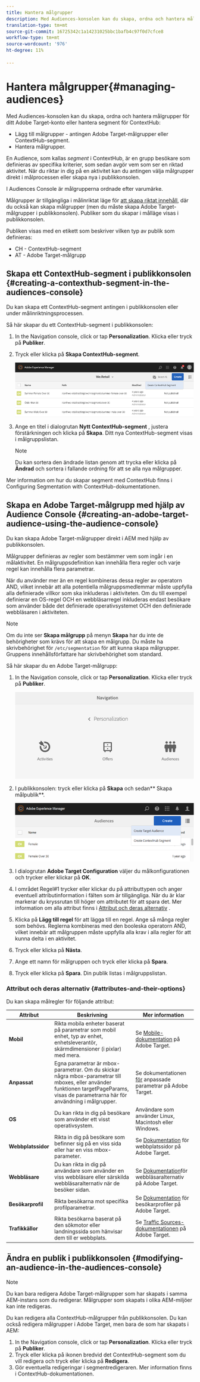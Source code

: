 ```yaml
---
title: Hantera målgrupper
description: Med Audiences-konsolen kan du skapa, ordna och hantera målgrupper för ditt Adobe Target-konto eller hantera segment för ContextHub
translation-type: tm+mt
source-git-commit: 16725342c1a14231025bbc1bafb4c97f0d7cfce8
workflow-type: tm+mt
source-wordcount: '976'
ht-degree: 11%

---
```



# Hantera målgrupper{#managing-audiences}

Med Audiences-konsolen kan du skapa, ordna och hantera målgrupper för ditt Adobe Target-konto eller hantera segment för ContextHub:

* Lägg till målgrupper - antingen Adobe Target-målgrupper eller ContextHub-segment.
* Hantera målgrupper.

En Audience, som kallas *segment* i ContextHub, är en grupp besökare som definieras av specifika kriterier, som sedan avgör vem som ser en riktad aktivitet. När du riktar in dig på en aktivitet kan du antingen välja målgrupper direkt i målprocessen eller skapa nya i publikkonsolen.

I Audiences Console är målgrupperna ordnade efter varumärke.

Målgrupper är tillgängliga i målinriktat läge för [att skapa riktat innehåll](/help/sites-cloud/authoring/personalization/targeted-content.md), där du också kan skapa målgrupper (men du måste skapa Adobe Target-målgrupper i publikkonsolen). Publiker som du skapar i målläge visas i publikkonsolen.

Publiken visas med en etikett som beskriver vilken typ av publik som definieras:

* CH - ContextHub-segment
* AT - Adobe Target-målgrupp

## Skapa ett ContextHub-segment i publikkonsolen {#creating-a-contexthub-segment-in-the-audiences-console}

Du kan skapa ett ContextHub-segment antingen i publikkonsolen eller under målinriktningsprocessen.

Så här skapar du ett ContextHub-segment i publikkonsolen:

1. In the Navigation console, click or tap **Personalization**. Klicka eller tryck på **Publiker**.
1. Tryck eller klicka på **Skapa ContextHub-segment**.

   ![Skapa ett segment](/help/sites-cloud/authoring/assets/audiences-create-segment.png)

1. Ange en titel i dialogrutan **Nytt ContextHub-segment** , justera förstärkningen och klicka på **Skapa**. Ditt nya ContextHub-segment visas i målgruppslistan.

   >[!NOTE]
   >
   >Du kan sortera den ändrade listan genom att trycka eller klicka på **Ändrad** och sortera i fallande ordning för att se alla nya målgrupper.

Mer information om hur du skapar segment med ContextHub finns i Configuring Segmentation with ContextHub-dokumentationen. <!--For further detail about creating segments using ContextHub, please see the [Configuring Segmentation with ContextHub](/help/sites-administering/segmentation.md) documentation.-->

## Skapa en Adobe Target-målgrupp med hjälp av Audience Console {#creating-an-adobe-target-audience-using-the-audience-console}

Du kan skapa Adobe Target-målgrupper direkt i AEM med hjälp av publikkonsolen.

Målgrupper definieras av regler som bestämmer vem som ingår i en målaktivitet. En målgruppsdefinition kan innehålla flera regler och varje regel kan innehålla flera parametrar.

När du använder mer än en regel kombineras dessa regler av operatorn AND, vilket innebär att alla potentiella målgruppsmedlemmar måste uppfylla alla definierade villkor som ska inkluderas i aktiviteten. Om du till exempel definierar en OS-regel OCH en webbläsarregel inkluderas endast besökare som använder både det definierade operativsystemet OCH den definierade webbläsaren i aktiviteten.

>[!NOTE]
>
>Om du inte ser **Skapa målgrupp** på menyn **Skapa** har du inte de behörigheter som krävs för att skapa en målgrupp. Du måste ha skrivbehörighet för `/etc/segmentation` för att kunna skapa målgrupper. Gruppens innehållsförfattare har skrivbehörighet som standard.

Så här skapar du en Adobe Target-målgrupp:

1. In the Navigation console, click or tap **Personalization**. Klicka eller tryck på **Publiker**.

   ![Navigera till målgrupper](/help/sites-cloud/authoring/assets/audiences-navigation.png)

1. I publikkonsolen: tryck eller klicka på **Skapa** och sedan** Skapa målpublik**.

   ![Skapa en målgrupp](/help/sites-cloud/authoring/assets/audiences-create-target.png)

1. I dialogrutan **Adobe Target Configuration** väljer du målkonfigurationen och trycker eller klickar på **OK**.
1. I området Regel#1 trycker eller klickar du på attributtypen och anger eventuell attributinformation i fälten som är tillgängliga. När du är klar markerar du kryssrutan till höger om attributet för att spara det. Mer information om alla attribut finns i [Attribut och deras alternativ](#attributes-and-their-options) .
1. Klicka på **Lägg till regel** för att lägga till en regel. Ange så många regler som behövs. Reglerna kombineras med den booleska operatorn AND, vilket innebär att målgruppen måste uppfylla alla krav i alla regler för att kunna delta i en aktivitet.
1. Tryck eller klicka på **Nästa**.
1. Ange ett namn för målgruppen och tryck eller klicka på **Spara**.
1. Tryck eller klicka på **Spara**. Din publik listas i målgruppslistan.

### Attribut och deras alternativ {#attributes-and-their-options}

Du kan skapa målregler för följande attribut:

| **Attribut** | **Beskrivning** | **Mer information** |
|---|---|---|
| **Mobil** | Rikta mobila enheter baserat på parametrar som mobil enhet, typ av enhet, enhetsleverantör, skärmdimensioner (i pixlar) med mera. | Se [Mobile-dokumentation](https://marketing.adobe.com/resources/help/en_US/target/target/c_mobile.html) på Adobe Target. |
| **Anpassat** | Egna parametrar är mbox-parametrar. Om du skickar några mbox-parametrar till mboxes, eller använder funktionen targetPageParams, visas de parametrarna här för användning i målgrupper. | Se dokumentationen [för](https://marketing.adobe.com/resources/help/en_US/target/target/c_custom_parameters.html) anpassade parametrar på Adobe Target. |
| **OS** | Du kan rikta in dig på besökare som använder ett visst operativsystem. | Användare som använder Linux, Macintosh eller Windows. |
| **Webbplatssidor** | Rikta in dig på besökare som befinner sig på en viss sida eller har en viss mbox-parameter. | Se [Dokumentation](https://marketing.adobe.com/resources/help/en_US/target/target/c_site_pages.html) för webbplatssidor på Adobe Target. |
| **Webbläsare** | Du kan rikta in dig på användare som använder en viss webbläsare eller särskilda webbläsaralternativ när de besöker sidan. | Se [Dokumentation](https://marketing.adobe.com/resources/help/en_US/target/target/c_browser_options.html)för webbläsaralternativ på Adobe Target. |
| **Besökarprofil** | Rikta besökarna mot specifika profilparametrar. | Se [Dokumentation](https://marketing.adobe.com/resources/help/en_US/target/target/c_visitor_profile.html) för besökarprofiler på Adobe Target. |
| **Trafikkällor** | Rikta besökarna baserat på den sökmotor eller landningssida som hänvisar dem till er webbplats. | Se [Traffic Sources-dokumentationen](https://marketing.adobe.com/resources/help/en_US/target/target/c_traffic_sources.html) på Adobe Target. |

## Ändra en publik i publikkonsolen {#modifying-an-audience-in-the-audiences-console}

>[!NOTE]
>
>Du kan bara redigera Adobe Target-målgrupper som har skapats i samma AEM-instans som du redigerar. Målgrupper som skapats i olika AEM-miljöer kan inte redigeras.

Du kan redigera alla ContextHub-målgrupper från publikkonsolen. Du kan också redigera målgrupper i Adobe Target, men bara de som har skapats i AEM:

1. In the Navigation console, click or tap **Personalization**. Klicka eller tryck på **Publiker**.
1. Tryck eller klicka på ikonen bredvid det ContextHub-segment som du vill redigera och tryck eller klicka på **Redigera**.
1. Gör eventuella redigeringar i segmentredigeraren. Mer information finns i ContextHub-dokumentationen. <!--See the [ContextHub](/help/sites-administering/contexthub-config.md) documentation for more information.-->
